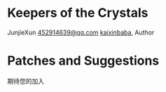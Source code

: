 # Keepers of the Crystals
JunjieXun <452914639@qq.com> [kaixinbaba](https://github.com/kaixinbaba), Author

# Patches and Suggestions
期待您的加入